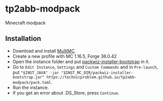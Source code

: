 # tp2abb-modpack
Minecraft modpack

## Installation
* Download and install [MultiMC](https://multimc.org).
* Create a new profile with MC 1.16.5, Forge 36.0.42
* Open the instance folder and put [packwiz-installer-bootstrap](https://github.com/comp500/packwiz-installer-bootstrap/releases/tag/v0.0.3) in it.
* Go to `Edit Instance`, `Settings` and `Custom Commands` and in `Pre-launch`, put `"$INST_JAVA" -jar "$INST_MC_DIR/packwiz-installer-bootstrap.jar" https://technicproblem.github.io/tp2abb-modpack/pack.toml`.
* Run the instance.
* If you get an error about .DS_Store, press `Continue`.
